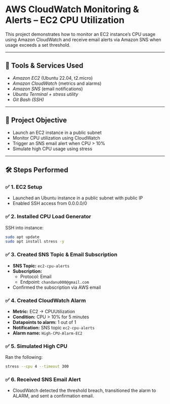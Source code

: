 # AWS CloudWatch Monitoring & Alerts – EC2 CPU Utilization

This project demonstrates how to monitor an EC2 instance’s CPU usage using Amazon CloudWatch and receive email alerts via Amazon SNS when usage exceeds a set threshold.

---

## 🔧 Tools & Services Used

- *Amazon EC2* (Ubuntu 22.04, t2.micro)
- *Amazon CloudWatch* (metrics and alarms)
- *Amazon SNS* (email notifications)
- *Ubuntu Terminal + stress utility*
- *Git Bash (SSH)*

---

## 🎯 Project Objective

- Launch an EC2 instance in a public subnet
- Monitor CPU utilization using CloudWatch
- Trigger an SNS email alert when CPU > 10%
- Simulate high CPU usage using stress

---

## 🛠️ Steps Performed

### ✅ 1. EC2 Setup
- Launched an Ubuntu instance in a public subnet with public IP
- Enabled SSH access from 0.0.0.0/0

### ✅ 2. Installed CPU Load Generator
SSH into instance:
```bash
sudo apt update
sudo apt install stress -y
```

### ✅ 3. Created SNS Topic & Email Subscription
- **SNS Topic:** `ec2-cpu-alerts`
- **Subscription:**  
  - Protocol: Email  
  - Endpoint: `chandanu000@gmail.com`
- Confirmed the subscription via AWS email

### ✅ 4. Created CloudWatch Alarm
- **Metric:** EC2 → CPUUtilization
- **Condition:** CPU > 10% for 5 minutes
- **Datapoints to alarm:** 1 out of 1
- **Notification:** SNS topic `ec2-cpu-alerts`
- **Alarm name:** `High-CPU-Alarm-EC2`

### ✅ 5. Simulated High CPU
Ran the following:
```bash
stress --cpu 4 --timeout 300
```

### ✅ 6. Received SNS Email Alert
- CloudWatch detected the threshold breach, transitioned the alarm to ALARM, and sent a confirmation email.
